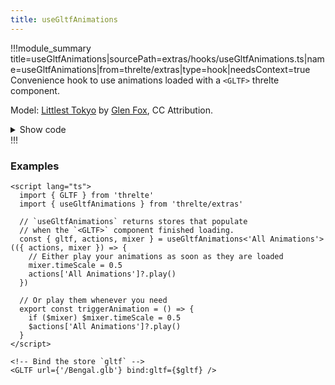 ```yaml
---
title: useGltfAnimations
---
```


<script lang="ts">
import Wrapper from '$examples/use-gltf-animations/Wrapper.svelte'
</script>

!!!module_summary title=useGltfAnimations|sourcePath=extras/hooks/useGltfAnimations.ts|name=useGltfAnimations|from=threlte/extras|type=hook|needsContext=true
Convenience hook to use animations loaded with a `<GLTF>` threlte component.

<ExampleWrapper>
  <Wrapper />
</ExampleWrapper>

Model: [Littlest Tokyo](https://artstation.com/artwork/1AGwX) by
[Glen Fox](https://artstation.com/glenatron), CC Attribution.

<details>
  <summary>Show code</summary>

@[code svelte|title=Wrapper.svelte](../../../../examples/use-gltf-animations/Wrapper.svelte)
@[code svelte|title=Scene.svelte](../../../../examples/use-gltf-animations/Scene.svelte)

</details>
!!!

### Examples <!-- omit in toc -->

```svelte
<script lang="ts">
  import { GLTF } from 'threlte'
  import { useGltfAnimations } from 'threlte/extras'

  // `useGltfAnimations` returns stores that populate
  // when the `<GLTF>` component finished loading.
  const { gltf, actions, mixer } = useGltfAnimations<'All Animations'>(({ actions, mixer }) => {
    // Either play your animations as soon as they are loaded
    mixer.timeScale = 0.5
    actions['All Animations']?.play()
  })

  // Or play them whenever you need
  export const triggerAnimation = () => {
    if ($mixer) $mixer.timeScale = 0.5
    $actions['All Animations']?.play()
  }
</script>

<!-- Bind the store `gltf` -->
<GLTF url={'/Bengal.glb'} bind:gltf={$gltf} />
```
